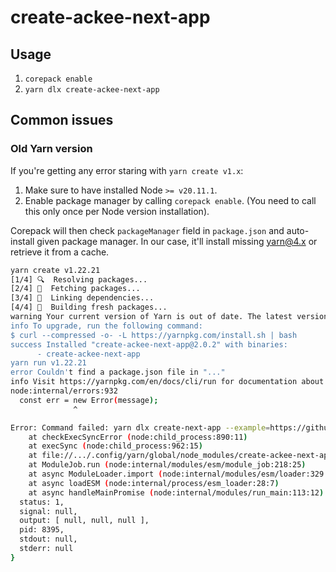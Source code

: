 # create-ackee-next-app

## Usage

1. `corepack enable`
2. `yarn dlx create-ackee-next-app`

## Common issues

### Old Yarn version

If you're getting any error staring with `yarn create v1.x`:
1. Make sure to have installed Node `>= v20.11.1`.
2. Enable package manager by calling `corepack enable`. (You need to call this only once per Node version installation).

Corepack will then check `packageManager` field in `package.json` and auto-install given package manager. In our case, it'll install missing yarn@4.x or retrieve it from a cache.

```sh
yarn create v1.22.21
[1/4] 🔍  Resolving packages...
[2/4] 🚚  Fetching packages...
[3/4] 🔗  Linking dependencies...
[4/4] 🔨  Building fresh packages...
warning Your current version of Yarn is out of date. The latest version is "1.22.22", while you're on "1.22.21".
info To upgrade, run the following command:
$ curl --compressed -o- -L https://yarnpkg.com/install.sh | bash
success Installed "create-ackee-next-app@2.0.2" with binaries:
      - create-ackee-next-app
yarn run v1.22.21
error Couldn't find a package.json file in "..."
info Visit https://yarnpkg.com/en/docs/cli/run for documentation about this command.
node:internal/errors:932
  const err = new Error(message);
              ^

Error: Command failed: yarn dlx create-next-app --example=https://github.com/AckeeCZ/next-app-template --example-path=template
    at checkExecSyncError (node:child_process:890:11)
    at execSync (node:child_process:962:15)
    at file://.../.config/yarn/global/node_modules/create-ackee-next-app/index.js:8:1
    at ModuleJob.run (node:internal/modules/esm/module_job:218:25)
    at async ModuleLoader.import (node:internal/modules/esm/loader:329:24)
    at async loadESM (node:internal/process/esm_loader:28:7)
    at async handleMainPromise (node:internal/modules/run_main:113:12) {
  status: 1,
  signal: null,
  output: [ null, null, null ],
  pid: 8395,
  stdout: null,
  stderr: null
}
```
